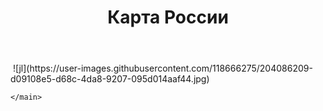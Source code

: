 <html lang='ru'>
  <head>
      <title>Гербы Росии проект по</title>
  </head>
  <body>
    <header>
      <h1><div aligh=center> Карта России </div></h1>
    </header>
    <main>
    <img src="" usemap="box">
      <map name="box">
      ![jl](https://user-images.githubusercontent.com/118666275/204086209-d09108e5-d68c-4da8-9207-095d014aaf44.jpg)

    </main>
  </body>
</html>
